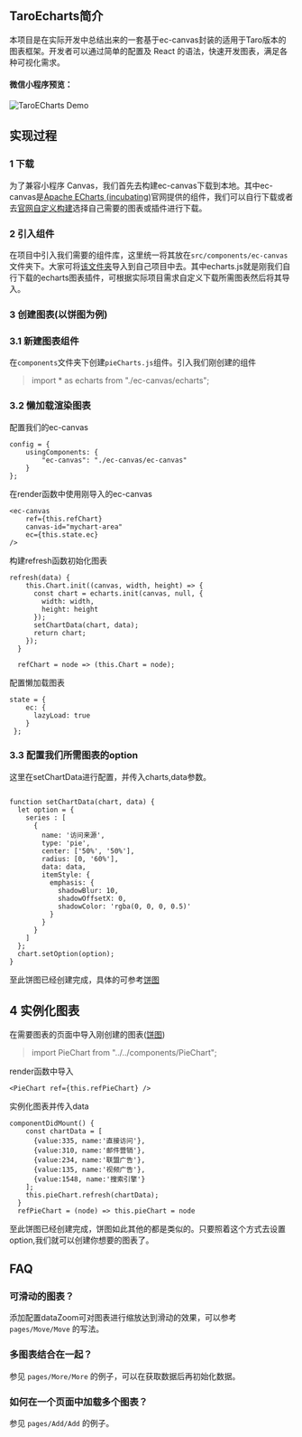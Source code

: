 
## TaroEcharts简介
本项目是在实际开发中总结出来的一套基于ec-canvas封装的适用于Taro版本的图表框架。开发者可以通过简单的配置及 React 的语法，快速开发图表，满足各种可视化需求。

#### 微信小程序预览：
![TaroECharts Demo](https://user-gold-cdn.xitu.io/2019/1/17/1685a1063cc8a9bf?w=439&h=413&f=png&s=106489)
## 实现过程
### 1 下载
为了兼容小程序 Canvas，我们首先去构建ec-canvas下载到本地。其中ec-canvas是[Apache ECharts (incubating)](https://echarts.apache.org/)官网提供的组件，我们可以自行下载或者去[官网自定义构建](https://echarts.baidu.com/builder.html)选择自己需要的图表或插件进行下载。
### 2 引入组件
在项目中引入我们需要的组件库，这里统一将其放在`src/components/ec-canvas`文件夹下。大家可将[该文件夹](https://github.com/WsmDyj/echarts-for-taro/tree/master/src/components/ec-canvas)导入到自己项目中去。其中echarts.js就是刚我们自行下载的echarts图表插件，可根据实际项目需求自定义下载所需图表然后将其导入。
### 3 创建图表(以饼图为例)
### 3.1 新建图表组件
在`components`文件夹下创建`pieCharts.js`组件。引入我们刚创建的组件
> import * as echarts from "./ec-canvas/echarts";

### 3.2 懒加载渲染图表
配置我们的ec-canvas
```
config = {
    usingComponents: {
        "ec-canvas": "./ec-canvas/ec-canvas"
    }
};
```
在render函数中使用刚导入的ec-canvas
```
<ec-canvas
    ref={this.refChart}
    canvas-id="mychart-area"
    ec={this.state.ec}
/>
 ```
构建refresh函数初始化图表
```
refresh(data) {
    this.Chart.init((canvas, width, height) => {
      const chart = echarts.init(canvas, null, {
        width: width,
        height: height
      });
      setChartData(chart, data);
      return chart;
    });
  }

  refChart = node => (this.Chart = node);
```
配置懒加载图表
```
state = {
    ec: {
      lazyLoad: true
    }
 };
```
### 3.3 配置我们所需图表的option 
这里在setChartData进行配置，并传入charts,data参数。
```

function setChartData(chart, data) {
  let option = {
    series : [
      {
        name: '访问来源',
        type: 'pie',
        center: ['50%', '50%'],
        radius: [0, '60%'],
        data: data,
        itemStyle: {
          emphasis: {
            shadowBlur: 10,
            shadowOffsetX: 0,
            shadowColor: 'rgba(0, 0, 0, 0.5)'
          }
        }
      }
    ]
  };
  chart.setOption(option);
}
```
至此饼图已经创建完成，具体的可参考[饼图](https://github.com/WsmDyj/echarts-for-taro/blob/master/src/components/PieChart.js)

## 4 实例化图表
在需要图表的页面中导入刚创建的图表([饼图](https://github.com/WsmDyj/echarts-for-taro/blob/master/src/pages/Pie/Pie.js))
> import PieChart from "../../components/PieChart";

render函数中导入
``` 
<PieChart ref={this.refPieChart} />
```
实例化图表并传入data
```
componentDidMount() {
    const chartData = [
      {value:335, name:'直接访问'},
      {value:310, name:'邮件营销'},
      {value:234, name:'联盟广告'},
      {value:135, name:'视频广告'},
      {value:1548, name:'搜索引擎'}
    ];
    this.pieChart.refresh(chartData);
  }
  refPieChart = (node) => this.pieChart = node
 ```
 至此饼图已经创建完成，饼图如此其他的都是类似的。只要照着这个方式去设置option,我们就可以创建你想要的图表了。

## FAQ
### 可滑动的图表？

添加配置dataZoom可对图表进行缩放达到滑动的效果，可以参考 `pages/Move/Move` 的写法。

### 多图表结合在一起？

参见 `pages/More/More` 的例子，可以在获取数据后再初始化数据。

### 如何在一个页面中加载多个图表？

参见 `pages/Add/Add` 的例子。


